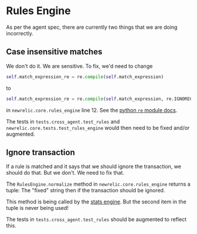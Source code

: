 # Rules Engine

As per the agent spec, there are currently two things that we are doing
incorrectly.

## Case insensitive matches

We don't do it. We are sensitive. To fix, we'd need to change

```python
self.match_expression_re = re.compile(self.match_expression)
```

to

```python
self.match_expression_re = re.compile(self.match_expression, re.IGNORECASE)
```

in `newrelic.core.rules_engine` line 12. See the [python `re` module
docs](https://docs.python.org/2.7/library/re.html#re.IGNORECASE).

The tests in `tests.cross_agent.test_rules` and
`newrelic.core.tests.test_rules_engine` would then need to be fixed and/or
augmented.

## Ignore transaction

If a rule is matched and it says that we should ignore the transaction, we
should do that. But we don't. We need to fix that.

The `RulesEngine.normalize` method in `newrelic.core.rules_engine` returns a
tuple: The "fixed" string then if the transaction should be ignored.

This method is being called by the [stats
engine](https://source.datanerd.us/python-agent/python_agent/blob/develop/newrelic/core/stats_engine.py#L943).
But the second item in the tuple is never being used!

The tests in `tests.cross_agent.test_rules` should be augmented to reflect
this.
